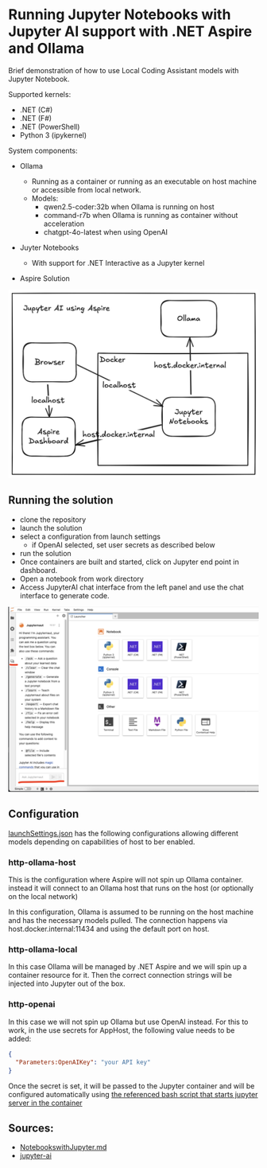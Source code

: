# Running Jupyter Notebooks with Jupyter AI support with .NET Aspire and Ollama

Brief demonstration of how to use Local Coding Assistant models with Jupyter Notebook.

Supported kernels:

- .NET (C#)
- .NET (F#)
- .NET (PowerShell)
- Python 3 (ipykernel)

System components:

- Ollama
  - Running as a container or running as an executable on host machine or accessible from local network. 
  - Models:
    - qwen2.5-coder:32b when Ollama is running on host
    - command-r7b when Ollama is running as container without acceleration
    - chatgpt-4o-latest when using OpenAI
- Juyter Notebooks
  - With support for .NET Interactive as a Jupyter kernel
  
- Aspire Solution

![Setup overview - locally hosted Ollama](./doc/aspire-docker-network-2.png)

## Running the solution

- clone the repository
- launch the solution
- select a configuration from launch settings
  - if OpenAI selected, set user secrets as described below
- run the solution
- Once containers are built and started, click on Jupyter end point in dashboard.
- Open a notebook from work directory
- Access JupyterAI chat interface from the left panel and use the chat interface to generate code.

![Jupyter Ai activation](./doc/jupyterai.png)


## Configuration

[launchSettings.json](./src/AspireJupyterAI.AppHost/Properties/launchSettings.json) has the following configurations allowing different models depending on capabilities of host to ber enabled.

### http-ollama-host

This is the configuration where Aspire will not spin up Ollama container. instead it will connect to an Ollama host that runs on the host (or optionally on the local network)

In this configuration, Ollama is assumed to be running on the host machine and has the necessary models pulled.
The connection happens via host.docker.internal:11434 and using the default port on host.

### http-ollama-local

In this case Ollama will be managed by .NET Aspire and we will spin up a container resource for it. Then the correct connection strings will be injected into Jupyter out of the box.

### http-openai

In this case we will not spin up Ollama but use OpenAI instead.
For this to work, in the use secrets for AppHost, the following value needs to be added:

```json
{
  "Parameters:OpenAIKey": "your API key"
}
```
Once the secret is set, it will be passed to the Jupyter container and will be configured automatically using [the referenced bash script that starts jupyter server in the container](./src/AspireJupyterAI.AppHost/Jupyter/run.sh)


## Sources:

- [NotebookswithJupyter.md](https://github.com/dotnet/interactive/blob/main/docs/NotebookswithJupyter.md)
- [jupyter-ai](https://github.com/jupyterlab/jupyter-ai)